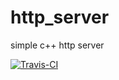 # http_server
simple c++ http server

[![Travis-CI][travis-badge]][travis-builds]

[travis-badge]: https://travis-ci.org/dr10n9/lab8.svg?branch=master
[travis-builds]: https://travis-ci.org/dr10n9/lab8/builds
